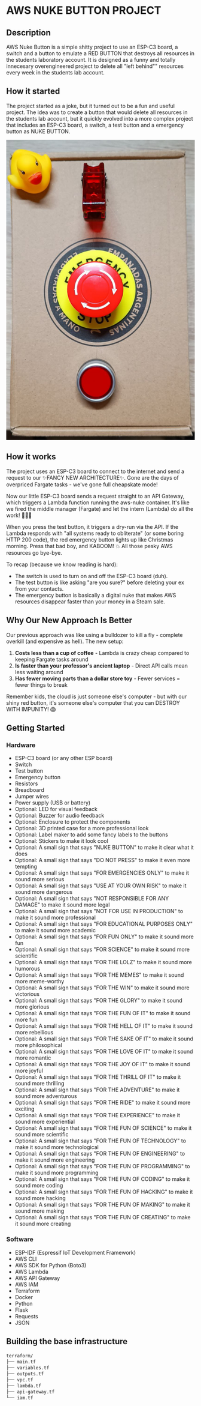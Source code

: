 # AWS NUKE BUTTON PROJECT

## Description

AWS Nuke Button is a simple shitty project to use an ESP-C3 board, a switch and a button to emulate a RED BUTTON that destroys all resources in the students laboratory account.
It is designed as a funny and totally innecesary overengineered project to delete all "left behind"" resources every week in the students lab account.

## How it started

The project started as a joke, but it turned out to be a fun and useful project. The idea was to create a button that would delete all resources in the students lab account, but it quickly evolved into a more complex project that includes an ESP-C3 board, a switch, a test button and a emergency button as NUKE BUTTON.

![First prototype](images/NUKE-BUTTON-1ST-PROTOTYPE.jpg)

## How it works

The project uses an ESP-C3 board to connect to the internet and send a request to our ✨FANCY NEW ARCHITECTURE✨. Gone are the days of overpriced Fargate tasks - we've gone full cheapskate mode!

Now our little ESP-C3 board sends a request straight to an API Gateway, which triggers a Lambda function running the aws-nuke container. It's like we fired the middle manager (Fargate) and let the intern (Lambda) do all the work! 💸💸💸

When you press the test button, it triggers a dry-run via the API. If the Lambda responds with "all systems ready to obliterate" (or some boring HTTP 200 code), the red emergency button lights up like Christmas morning. Press that bad boy, and KABOOM! 💥 All those pesky AWS resources go bye-bye.

To recap (because we know reading is hard):

- The switch is used to turn on and off the ESP-C3 board (duh).
- The test button is like asking "are you sure?" before deleting your ex from your contacts.
- The emergency button is basically a digital nuke that makes AWS resources disappear faster than your money in a Steam sale.

## Why Our New Approach Is Better

Our previous approach was like using a bulldozer to kill a fly - complete overkill (and expensive as hell). The new setup:

1. **Costs less than a cup of coffee** - Lambda is crazy cheap compared to keeping Fargate tasks around
2. **Is faster than your professor's ancient laptop** - Direct API calls mean less waiting around
3. **Has fewer moving parts than a dollar store toy** - Fewer services = fewer things to break

Remember kids, the cloud is just someone else's computer - but with our shiny red button, it's someone else's computer that you can DESTROY WITH IMPUNITY! 😱

## Getting Started

### Hardware

- ESP-C3 board (or any other ESP board)
- Switch
- Test button
- Emergency button
- Resistors
- Breadboard
- Jumper wires
- Power supply (USB or battery)
- Optional: LED for visual feedback
- Optional: Buzzer for audio feedback
- Optional: Enclosure to protect the components
- Optional: 3D printed case for a more professional look
- Optional: Label maker to add some fancy labels to the buttons
- Optional: Stickers to make it look cool
- Optional: A small sign that says "NUKE BUTTON" to make it clear what it does
- Optional: A small sign that says "DO NOT PRESS" to make it even more tempting
- Optional: A small sign that says "FOR EMERGENCIES ONLY" to make it sound more serious
- Optional: A small sign that says "USE AT YOUR OWN RISK" to make it sound more dangerous
- Optional: A small sign that says "NOT RESPONSIBLE FOR ANY DAMAGE" to make it sound more legal
- Optional: A small sign that says "NOT FOR USE IN PRODUCTION" to make it sound more professional
- Optional: A small sign that says "FOR EDUCATIONAL PURPOSES ONLY" to make it sound more academic
- Optional: A small sign that says "FOR FUN ONLY" to make it sound more fun
- Optional: A small sign that says "FOR SCIENCE" to make it sound more scientific
- Optional: A small sign that says "FOR THE LOLZ" to make it sound more humorous
- Optional: A small sign that says "FOR THE MEMES" to make it sound more meme-worthy
- Optional: A small sign that says "FOR THE WIN" to make it sound more victorious
- Optional: A small sign that says "FOR THE GLORY" to make it sound more glorious
- Optional: A small sign that says "FOR THE FUN OF IT" to make it sound more fun
- Optional: A small sign that says "FOR THE HELL OF IT" to make it sound more rebellious
- Optional: A small sign that says "FOR THE SAKE OF IT" to make it sound more philosophical
- Optional: A small sign that says "FOR THE LOVE OF IT" to make it sound more romantic
- Optional: A small sign that says "FOR THE JOY OF IT" to make it sound more joyful
- Optional: A small sign that says "FOR THE THRILL OF IT" to make it sound more thrilling
- Optional: A small sign that says "FOR THE ADVENTURE" to make it sound more adventurous
- Optional: A small sign that says "FOR THE RIDE" to make it sound more exciting
- Optional: A small sign that says "FOR THE EXPERIENCE" to make it sound more experiential
- Optional: A small sign that says "FOR THE FUN OF SCIENCE" to make it sound more scientific
- Optional: A small sign that says "FOR THE FUN OF TECHNOLOGY" to make it sound more technological
- Optional: A small sign that says "FOR THE FUN OF ENGINEERING" to make it sound more engineering
- Optional: A small sign that says "FOR THE FUN OF PROGRAMMING" to make it sound more programming
- Optional: A small sign that says "FOR THE FUN OF CODING" to make it sound more coding
- Optional: A small sign that says "FOR THE FUN OF HACKING" to make it sound more hacking
- Optional: A small sign that says "FOR THE FUN OF MAKING" to make it sound more making
- Optional: A small sign that says "FOR THE FUN OF CREATING" to make it sound more creating

### Software

- ESP-IDF (Espressif IoT Development Framework)
- AWS CLI
- AWS SDK for Python (Boto3)
- AWS Lambda
- AWS API Gateway
- AWS IAM
- Terraform
- Docker
- Python
- Flask
- Requests
- JSON

## Building the base infrastructure

```shell
terraform/
├── main.tf
├── variables.tf
├── outputs.tf
├── vpc.tf
├── lambda.tf
├── api-gateway.tf
└── iam.tf
```
